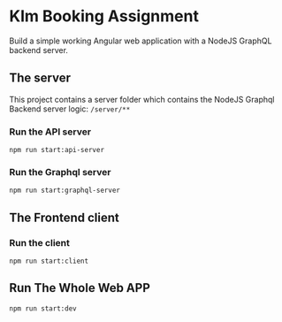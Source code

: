 # Klm Booking Assignment

Build a simple working Angular web application with a NodeJS GraphQL backend server.

## The server 
This project contains a server folder which contains the NodeJS Graphql Backend server logic:
`/server/**`
### Run the API server
`npm run start:api-server`

### Run the Graphql server
`npm run start:graphql-server`

## The Frontend client
### Run the client
`npm run start:client`

## Run The Whole Web APP
`npm run start:dev`


